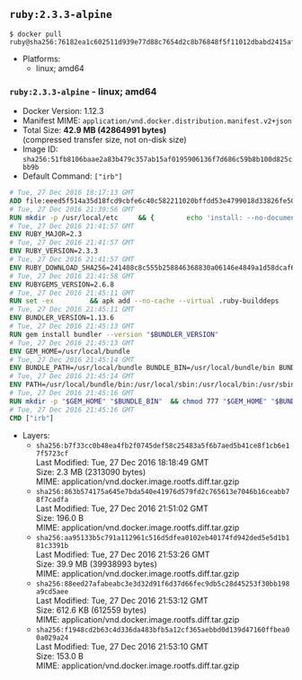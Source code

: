 ## `ruby:2.3.3-alpine`

```console
$ docker pull ruby@sha256:76182ea1c602511d939e77d88c7654d2c8b76848f5f11012dbabd2415af06b42
```

-	Platforms:
	-	linux; amd64

### `ruby:2.3.3-alpine` - linux; amd64

-	Docker Version: 1.12.3
-	Manifest MIME: `application/vnd.docker.distribution.manifest.v2+json`
-	Total Size: **42.9 MB (42864991 bytes)**  
	(compressed transfer size, not on-disk size)
-	Image ID: `sha256:51fb8106baae2a83b479c357ab15af0195906136f7d686c59b8b100d825cbb9b`
-	Default Command: `["irb"]`

```dockerfile
# Tue, 27 Dec 2016 18:17:13 GMT
ADD file:eeed5f514a35d18fcd9cbfe6c40c582211020bffdd53e4799018d33826fe5067 in / 
# Tue, 27 Dec 2016 21:39:56 GMT
RUN mkdir -p /usr/local/etc 	&& { 		echo 'install: --no-document'; 		echo 'update: --no-document'; 	} >> /usr/local/etc/gemrc
# Tue, 27 Dec 2016 21:41:57 GMT
ENV RUBY_MAJOR=2.3
# Tue, 27 Dec 2016 21:41:57 GMT
ENV RUBY_VERSION=2.3.3
# Tue, 27 Dec 2016 21:41:57 GMT
ENV RUBY_DOWNLOAD_SHA256=241408c8c555b258846368830a06146e4849a1d58dcaf6b14a3b6a73058115b7
# Tue, 27 Dec 2016 21:41:58 GMT
ENV RUBYGEMS_VERSION=2.6.8
# Tue, 27 Dec 2016 21:45:11 GMT
RUN set -ex 		&& apk add --no-cache --virtual .ruby-builddeps 		autoconf 		bison 		bzip2 		bzip2-dev 		ca-certificates 		coreutils 		gcc 		gdbm-dev 		glib-dev 		libc-dev 		libffi-dev 		libxml2-dev 		libxslt-dev 		linux-headers 		make 		ncurses-dev 		openssl 		openssl-dev 		procps 		readline-dev 		ruby 		tar 		yaml-dev 		zlib-dev 		&& wget -O ruby.tar.gz "https://cache.ruby-lang.org/pub/ruby/${RUBY_MAJOR%-rc}/ruby-$RUBY_VERSION.tar.gz" 	&& echo "$RUBY_DOWNLOAD_SHA256 *ruby.tar.gz" | sha256sum -c - 		&& mkdir -p /usr/src/ruby 	&& tar -xzf ruby.tar.gz -C /usr/src/ruby --strip-components=1 	&& rm ruby.tar.gz 		&& cd /usr/src/ruby 		&& { 		echo '#define ENABLE_PATH_CHECK 0'; 		echo; 		cat file.c; 	} > file.c.new 	&& mv file.c.new file.c 		&& autoconf 	&& ac_cv_func_isnan=yes ac_cv_func_isinf=yes 		./configure --disable-install-doc --enable-shared 	&& make -j"$(getconf _NPROCESSORS_ONLN)" 	&& make install 		&& runDeps="$( 		scanelf --needed --nobanner --recursive /usr/local 			| awk '{ gsub(/,/, "\nso:", $2); print "so:" $2 }' 			| sort -u 			| xargs -r apk info --installed 			| sort -u 	)" 	&& apk add --virtual .ruby-rundeps $runDeps 		bzip2 		ca-certificates 		libffi-dev 		openssl-dev 		yaml-dev 		procps 		zlib-dev 	&& apk del .ruby-builddeps 	&& cd / 	&& rm -r /usr/src/ruby 		&& gem update --system "$RUBYGEMS_VERSION"
# Tue, 27 Dec 2016 21:45:11 GMT
ENV BUNDLER_VERSION=1.13.6
# Tue, 27 Dec 2016 21:45:13 GMT
RUN gem install bundler --version "$BUNDLER_VERSION"
# Tue, 27 Dec 2016 21:45:13 GMT
ENV GEM_HOME=/usr/local/bundle
# Tue, 27 Dec 2016 21:45:14 GMT
ENV BUNDLE_PATH=/usr/local/bundle BUNDLE_BIN=/usr/local/bundle/bin BUNDLE_SILENCE_ROOT_WARNING=1 BUNDLE_APP_CONFIG=/usr/local/bundle
# Tue, 27 Dec 2016 21:45:14 GMT
ENV PATH=/usr/local/bundle/bin:/usr/local/sbin:/usr/local/bin:/usr/sbin:/usr/bin:/sbin:/bin
# Tue, 27 Dec 2016 21:45:16 GMT
RUN mkdir -p "$GEM_HOME" "$BUNDLE_BIN" 	&& chmod 777 "$GEM_HOME" "$BUNDLE_BIN"
# Tue, 27 Dec 2016 21:45:16 GMT
CMD ["irb"]
```

-	Layers:
	-	`sha256:b7f33cc0b48ea4fb2f0745def58c25483a5f6b7aed5b41ce8f1cb6e17f5723cf`  
		Last Modified: Tue, 27 Dec 2016 18:18:49 GMT  
		Size: 2.3 MB (2313090 bytes)  
		MIME: application/vnd.docker.image.rootfs.diff.tar.gzip
	-	`sha256:863b574175a645e7bda540e41976d579fd2c765613e7046b16ceabb78f7cadfa`  
		Last Modified: Tue, 27 Dec 2016 21:51:02 GMT  
		Size: 196.0 B  
		MIME: application/vnd.docker.image.rootfs.diff.tar.gzip
	-	`sha256:aa95133b5c791a112961c516d5dfea0102eb40174fd942ded5e5d1b181c3391b`  
		Last Modified: Tue, 27 Dec 2016 21:53:26 GMT  
		Size: 39.9 MB (39938993 bytes)  
		MIME: application/vnd.docker.image.rootfs.diff.tar.gzip
	-	`sha256:88eed27afabeabc3e3d32d91f6d37d66fec9db5c28d45253f30bb198a9cd5aee`  
		Last Modified: Tue, 27 Dec 2016 21:53:12 GMT  
		Size: 612.6 KB (612559 bytes)  
		MIME: application/vnd.docker.image.rootfs.diff.tar.gzip
	-	`sha256:f1948cd2b63c4d336da483bfb5a12cf365aebbd0d139d47160ffbea00a029a24`  
		Last Modified: Tue, 27 Dec 2016 21:53:10 GMT  
		Size: 153.0 B  
		MIME: application/vnd.docker.image.rootfs.diff.tar.gzip

